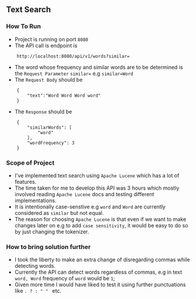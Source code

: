 ## Text Search
### How To Run
* Project is running on port `8080`
* The API call is endpoint is
```
    http://localhost:8080/api/v1/words?similar=
```
* The word whose frequency and similar words are to be determined is the `Request Parameter` `similar=` e.g `similar=Word`
* The `Request Body` should be
```
    {
        "text":"Word Word Word word"
    }
```
* The `Response` should be 
```
    {
        "similarWords": [
            "word"
        ],
        "wordFrequency": 3
    }
```
### Scope of Project
* I've implemented text search using `Apache Lucene` which has a lot of features.
* The time taken for me to develop this API was 3 hours which mostly involved reading `Apache Lucene` docs and testing different implementations.
* It is intentionally case-senstive e.g `word` and `Word` are currently considered as `similar` but not equal.
* The reason for choosing `Apache Lucene` is that even if we want to make changes later on e.g to add `case sensitivity`, it would be easy to do so by just changing the tokenizer.

### How to bring solution further
* I took the liberty to make an extra change of disregarding commas while detecting words.
* Currently the API can detect words regardless of commas, e.g in text `word, Word` frequency of `word` would be `1`; 
* Given more time I would have liked to test it using further punctuations like `. ? : " " ` etc.

